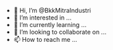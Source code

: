 - 👋 Hi, I’m @BkkMitraIndustri
- 👀 I’m interested in ...
- 🌱 I’m currently learning ...
- 💞️ I’m looking to collaborate on ...
- 📫 How to reach me ...

<!---
BkkMitraIndustri/BkkMitraIndustri is a ✨ special ✨ repository because its `README.md` (this file) appears on your GitHub profile.
You can click the Preview link to take a look at your changes.
--->
